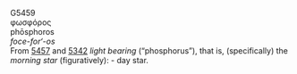 <body>
  <p>G5459<br>  φωσφόρος  <br> phōsphoros  <br><i>foce-for‘-os </i><br>From <a href="g5457.htm">5457</a> and <a href="g5342.htm">5342</a>  <i>light</i> <i>bearing</i> (“phosphorus”), that is, (specifically) the <i>morning</i> <i>star</i> (figuratively): - day star.<br></p>
 </body>